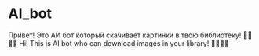 # AI_bot

Привет! Это АИ бот который скачивает картинки в твою библиотеку! 📖📖📖📖
Hi! This is AI bot who can download images in your library! 📖📖📖📖





